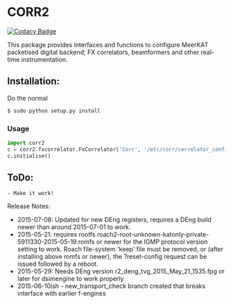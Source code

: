 # CORR2

[![Codacy Badge](https://api.codacy.com/project/badge/Grade/dc5e1d1d17024777a43aa2c47da03f02)](https://app.codacy.com/app/mmphego/corr2?utm_source=github.com&utm_medium=referral&utm_content=ska-sa/corr2&utm_campaign=Badge_Grade_Dashboard)

This package provides interfaces and functions to configure MeerKAT packetised digital backend; FX correlators, beamformers and other real-time instrumentation.

## Installation:
Do the normal
```bash 
$ sudo python setup.py install
```

### Usage

```python
import corr2
c = corr2.fxcorrelator.FxCorrelator('Corr', '/etc/corr/correlator_config.ini')
c.initialise()
```

## ToDo:
    - Make it work!

Release Notes:
- 2015-07-08: Updated for new DEng registers, requires a DEng build newer
      than around 2015-07-01 to work.
- 2015-05-21: requires rootfs
      roach2-root-unknown-katonly-private-5911330-2015-05-19.romfs or newer for
      the IGMP protocol version setting to work. Roach file-system 'keep' file
      must be removed, or (after installing above romfs or newer), the
      ?reset-config request can be issued followed by a reboot.
- 2015-05-29: Needs DEng version  r2_deng_tvg_2015_May_21_1535.fpg or later
      for dsimengine to work properly
- 2015-06-10ish - new_transport_check branch created that breaks interface
      with earlier f-engines
